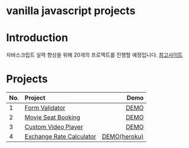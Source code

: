 # vanilla javascript projects

# Introduction
자바스크립트 실력 향상을 위해 20개의 프로젝트를 진행할 예정입니다.
[참고사이트](https://github.com/bradtraversy/vanillawebprojects)

# Projects
| **No.** | **Project** | **Demo** |
|---|:---|---:|
| 1 | [Form Validator](https://mglee-developer.github.io/vanillaprojects/form-validator/) | [DEMO](https://mglee-developer.github.io/vanillaprojects/form-validator/) |
| 2 | [Movie Seat Booking](https://mglee-developer.github.io/vanillaprojects/movie-seat-booking/) | [DEMO](https://mglee-developer.github.io/vanillaprojects/movie-seat-booking/) |
| 3 | [Custom Video Player](https://mglee-developer.github.io/vanillaprojects/custom-video-player/) | [DEMO](https://mglee-developer.github.io/vanillaprojects/custom-video-player/) |
| 4 | [Exchange Rate Calculator](https://github.com/mglee-developer/vanillaprojects/tree/main/exchange-rate-calculator) | [DEMO(heroku)](https://github.com/mglee-developer/heroku-exchange-rate-calculator) |